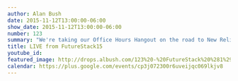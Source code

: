```yaml
---
author: Alan Bush
date: 2015-11-12T13:00:00-06:00
show_date: 2015-11-12T13:00:00-06:00
number: 123
summary: "We're taking our Office Hours Hangout on the road to New Relic's [FutureStack](http://futurestack.io/) conference. We'll be broadcasting live from the conference, interviewing the Rackers presenting there, and some of our friends from New Relic. ﻿"
title: LIVE from FutureStack15
youtube_id: 
featured_image: http://drops.albush.com/123%20-%20FutureStack%20%281%29.png
calendar: https://plus.google.com/events/cp3j072300r6uveijqc069lkjv8
---
```

